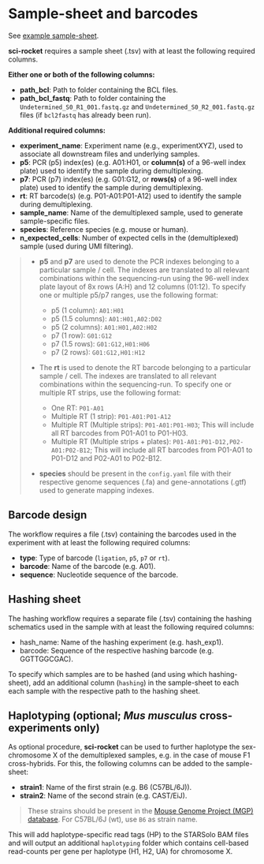 # Sample-sheet and barcodes

See [example sample-sheet](https://github.com/odomlab2/sci-rocket/blob/main/workflow/examples/example_samplesheet.tsv).

**sci-rocket** requires a sample sheet (.tsv) with at least the following required columns.

**Either one or both of the following columns:**

* **path_bcl**: Path to folder containing the BCL files.
* **path_bcl_fastq**: Path to folder containing the `Undetermined_S0_R1_001.fastq.gz` and `Undetermined_S0_R2_001.fastq.gz` files (if `bcl2fastq` has already been run).

**Additional required columns:**

* **experiment_name**: Experiment name (e.g., experimentXYZ), used to associate all downstream files and underlying samples.
* **p5**: PCR (p5) index(es) (e.g. A01:H01, or **column(s)** of a 96-well index plate) used to identify the sample during demultiplexing.
* **p7**: PCR (p7) index(es) (e.g. G01:G12, or **rows(s)** of a 96-well index plate) used to identify the sample during demultiplexing.
* **rt**: RT barcode(s) (e.g. P01-A01:P01-A12) used to identify the sample during demultiplexing.
* **sample_name**: Name of the demultiplexed sample, used to generate sample-specific files.
* **species**: Reference species (e.g. mouse or human).
* **n_expected_cells**: Number of expected cells in the (demultiplexed) sample (used during UMI filtering).

> * **p5** and **p7** are used to denote the PCR indexes belonging to a particular sample / cell. The indexes are translated to all relevant combinations within the sequencing-run using the 96-well index plate layout of 8x rows (A:H) and 12 columns (01:12). To specify one or multiple p5/p7 ranges, use the following format:
>   * p5 (1 column): `A01:H01`
>   * p5 (1.5 columns): `A01:H01,A02:D02`
>   * p5 (2 columns): `A01:H01,A02:H02`
>   * p7 (1 row): `G01:G12`
>   * p7 (1.5 rows): `G01:G12,H01:H06`
>   * p7 (2 rows): `G01:G12,H01:H12`
> * The **rt** is used to denote the RT barcode belonging to a particular sample / cell. The indexes are translated to all relevant combinations within the sequencing-run. To specify one or multiple RT strips, use the following format:
>   * One RT: `P01-A01`
>   * Multiple RT (1 strip): `P01-A01:P01-A12`
>   * Multiple RT (Multiple strips): `P01-A01:P01-H03`; This will include all RT barcodes from P01-A01 to P01-H03.
>   * Multiple RT (Multiple strips + plates): `P01-A01:P01-D12,P02-A01:P02-B12`; This will include all RT barcodes from P01-A01 to P01-D12 and P02-A01 to P02-B12.
>
> * **species** should be present in the `config.yaml` file with their respective genome sequences (.fa) and gene-annotations (.gtf) used to generate mapping indexes.

## Barcode design

The workflow requires a file (.tsv) containing the barcodes used in the experiment with at least the following required columns:

* **type**: Type of barcode (`ligation`, `p5`, `p7` or `rt`).
* **barcode**: Name of the barcode (e.g. A01).
* **sequence**: Nucleotide sequence of the barcode.

## Hashing sheet

The hashing workflow requires a separate file (.tsv) containing the hashing schematics used in the sample with at least the following required columns:

* hash_name: Name of the hashing experiment (e.g. hash_exp1).
* barcode: Sequence of the respective hashing barcode (e.g. GGTTGGCGAC).

To specify which samples are to be hashed (and using which hashing-sheet), add an additional column (`hashing`) in the sample-sheet to each each sample with the respective path to the hashing sheet.

## Haplotyping (optional; _Mus musculus_ cross-experiments only)

As optional procedure, **sci-rocket** can be used to further haplotype the sex-chromosome X of the demultiplexed samples, e.g. in the case of mouse F1 cross-hybrids. For this, the following columns can be added to the sample-sheet:

* **strain1**: Name of the first strain (e.g. B6 (C57BL/6J)).
* **strain2**: Name of the second strain (e.g. CAST/EiJ).

> These strains should be present in the [Mouse Genome Project (MGP) database](https://www.sanger.ac.uk/science/data/mouse-genomes-project).
> For C57BL/6J (wt), use `B6` as strain name.

This will add haplotype-specific read tags (HP) to the STARSolo BAM files and will output an additional `haplotyping` folder which contains cell-based read-counts per gene per haplotype (H1, H2, UA) for chromosome X.
